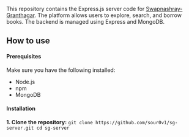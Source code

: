 This repository contains the Express.js server code for [Swapnashray-Granthagar](https://github.com/sour0v1/sg-client). The platform allows users to explore, search, and borrow books. The backend is managed using Express and MongoDB.

## How to use
  #### Prerequisites
  Make sure you have the following installed: 
   - Node.js
   - npm
   - MongoDB
  #### Installation
  **1. Clone the repository:**
      ```
      git clone https://github.com/sour0v1/sg-server.git
      cd sg-server
      ```
  
